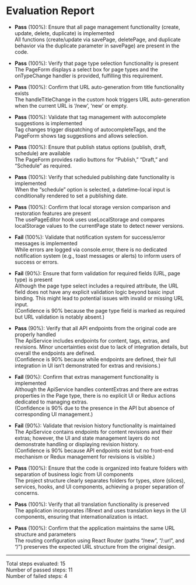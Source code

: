 # Evaluation Report

- **Pass** (100%): Ensure that all page management functionality (create, update, delete, duplicate) is implemented  
  All functions (create/update via savePage, deletePage, and duplicate behavior via the duplicate parameter in savePage) are present in the code.

- **Pass** (100%): Verify that page type selection functionality is present  
  The PageForm displays a select box for page types and the onTypeChange handler is provided, fulfilling this requirement.

- **Pass** (100%): Confirm that URL auto-generation from title functionality exists  
  The handleTitleChange in the custom hook triggers URL auto-generation when the current URL is ‘/new’, ‘new’ or empty.

- **Pass** (100%): Validate that tag management with autocomplete suggestions is implemented  
  Tag changes trigger dispatching of autocompleteTags, and the PageForm shows tag suggestions and allows selection.

- **Pass** (100%): Ensure that publish status options (publish, draft, schedule) are available  
  The PageForm provides radio buttons for “Publish,” “Draft,” and “Schedule” as required.

- **Pass** (100%): Verify that scheduled publishing date functionality is implemented  
  When the “schedule” option is selected, a datetime-local input is conditionally rendered to set a publishing date.

- **Pass** (100%): Confirm that local storage version comparison and restoration features are present  
  The usePageEditor hook uses useLocalStorage and compares localStorage values to the currentPage state to detect newer versions.

- **Fail** (100%): Validate that notification system for success/error messages is implemented  
  While errors are logged via console.error, there is no dedicated notification system (e.g., toast messages or alerts) to inform users of success or errors.

- **Fail** (90%): Ensure that form validation for required fields (URL, page type) is present  
  Although the page type select includes a required attribute, the URL field does not have any explicit validation logic beyond basic input binding. This might lead to potential issues with invalid or missing URL input.  
  (Confidence is 90% because the page type field is marked as required but URL validation is notably absent.)

- **Pass** (90%): Verify that all API endpoints from the original code are properly handled  
  The ApiService includes endpoints for content, tags, extras, and revisions. Minor uncertainties exist due to lack of integration details, but overall the endpoints are defined.  
  (Confidence is 90% because while endpoints are defined, their full integration in UI isn’t demonstrated for extras and revisions.)

- **Fail** (90%): Confirm that extras management functionality is implemented  
  Although the ApiService handles contentExtras and there are extras properties in the Page type, there is no explicit UI or Redux actions dedicated to managing extras.  
  (Confidence is 90% due to the presence in the API but absence of corresponding UI management.)

- **Fail** (90%): Validate that revision history functionality is maintained  
  The ApiService contains endpoints for content revisions and their extras; however, the UI and state management layers do not demonstrate handling or displaying revision history.  
  (Confidence is 90% because API endpoints exist but no front-end mechanism or Redux management for revisions is visible.)

- **Pass** (100%): Ensure that the code is organized into feature folders with separation of business logic from UI components  
  The project structure clearly separates folders for types, store (slices), services, hooks, and UI components, achieving a proper separation of concerns.

- **Pass** (100%): Verify that all translation functionality is preserved  
  The application incorporates i18next and uses translation keys in the UI components, ensuring that internationalization is intact.

- **Pass** (100%): Confirm that the application maintains the same URL structure and parameters  
  The routing configuration using React Router (paths “/new”, “/:url”, and “/”) preserves the expected URL structure from the original design.

---

Total steps evaluated: 15  
Number of passed steps: 11  
Number of failed steps: 4
